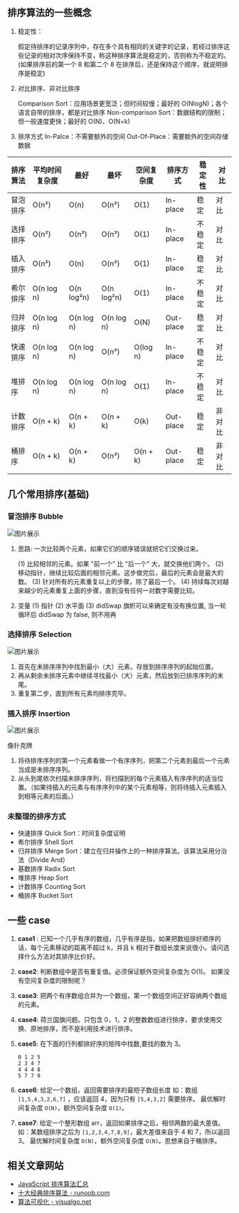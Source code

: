## 排序算法的一些概念

1. 稳定性：

   假定待排序的记录序列中，存在多个具有相同的关键字的记录，若经过排序这些记录的相对次序保持不变，称这种排序算法是稳定的，否则称为不稳定的。(如果排序前的第一个 8 和第二个 8 在排序后，还是保持这个顺序，就说明排序是稳定)

2. 对比排序、非对比排序

   Comparison Sort：应用场景更宽泛；但时间较慢；最好的 O(NlogN)；各个语言自带的排序，都是对比排序
   Non-comparison Sort：数据结构的限制；但一般速度更快；最好的 O(N)、O(N+k)

3. 排序方式
   In-Palce：不需要额外的空间
   Out-Of-Place：需要额外的空间存储数据

| 排序算法 | 平均时间复杂度 | 最好       | 最坏       | 空间复杂度 | 排序方式  | 稳定性 | 对比   |
| -------- | -------------- | ---------- | ---------- | ---------- | --------- | ------ | ------ |
| 冒泡排序 | O(n²)          | O(n)       | O(n²)      | O(1)       | In-place  | 稳定   | 对比   |
| 选择排序 | O(n²)          | O(n²)      | O(n²)      | O(1)       | In-place  | 不稳定 | 对比   |
| 插入排序 | O(n²)          | O(n)       | O(n²)      | O(1)       | In-place  | 稳定   | 对比   |
| 希尔排序 | O(n log n)     | O(n log²n) | O(n log²n) | O(1)       | In-place  | 不稳定 | 对比   |
| 归并排序 | O(n log n)     | O(n log n) | O(n log n) | O(N)       | Out-place | 稳定   | 对比   |
| 快速排序 | O(n log n)     | O(n log n) | O(n²)      | O(log n)   | In-place  | 不稳定 | 对比   |
| 堆排序   | O(n log n)     | O(n log n) | O(n log n) | O(1)       | In-place  | 不稳定 | 对比   |
| 计数排序 | O(n + k)       | O(n + k)   | O(n + k)   | O(k)       | Out-place | 稳定   | 非对比 |
| 桶排序   | O(n + k)       | O(n + k)   | O(n²)      | O(n + k)   | Out-place | 稳定   | 非对比 |

## 几个常用排序(基础)

### 冒泡排序 Bubble

![图片展示](https://www.runoob.com/wp-content/uploads/2019/03/bubbleSort.gif)

1. 思路: 一次比较两个元素，如果它们的顺序错误就把它们交换过来。

   (1) 比较相邻的元素。如果 "前一个" 比 "后一个" 大，就交换他们两个。
   (2) 移动指针，继续比较后面的相邻元素。这步做完后，最后的元素会是最大的数。
   (3) 针对所有的元素重复以上的步骤，除了最后一个。
   (4) 持续每次对越来越少的元素重复上面的步骤，直到没有任何一对数字需要比较。

2. 变量
   (1) 指针
   (2) 水平面
   (3) didSwap 旗帜可以来确定有没有换位置, 当一轮循环后 didSwap 为 false, 则不用再

### 选择排序 Selection

![图片展示](https://www.runoob.com/wp-content/uploads/2019/03/selectionSort.gif)

1. 首先在未排序序列中找到最小（大）元素，存放到排序序列的起始位置。
2. 再从剩余未排序元素中继续寻找最小（大）元素，然后放到已排序序列的末尾。
3. 重复第二步，直到所有元素均排序完毕。

### 插入排序 Insertion

![图片展示](https://www.runoob.com/wp-content/uploads/2019/03/insertionSort.gif)

像扑克牌

1. 将待排序序列的第一个元素看做一个有序序列，把第二个元素到最后一个元素当成是未排序序列。
2. 从头到尾依次扫描未排序序列，将扫描到的每个元素插入有序序列的适当位置。（如果待插入的元素与有序序列中的某个元素相等，则将待插入元素插入到相等元素的后面。）

### 未整理的排序方式

- 快速排序 Quick Sort：时间复杂度证明
- 希尔排序 Shell Sort
- 归并排序 Merge Sort：建立在归并操作上的一种排序算法。该算法采用分治法（Divide And）
- 基数排序 Radix Sort
- 堆排序 Heap Sort
- 计数排序 Counting Sort
- 桶排序 Bucket Sort

## 一些 case

1. **case1** :
   已知一个几乎有序的数组，几乎有序是指，如果把数组排好顺序的话，每个元素移动的距离不超过 k，并且 k 相对于数组长度来说很小。请问选择什么方法对其排序比价好。

2. **case2**:
   判断数组中是否有重复值。必须保证额外空间复杂度为 O(1)。
   如果没有空间复杂度的限制呢？

3. **case3**:
   把两个有序数组合并为一个数组，第一个数组空间正好容纳两个数组的元素。

4. **case4**:
   荷兰国旗问题。只包含 0，1，2 的整数数组进行排序，要求使用交换、原地排序，而不是利用技术进行排序。

5. **case5**:
   在下面的行列都排好序的矩阵中找数,要找的数为 3。

   ```
   0 1 2 5
   2 3 4 7
   4 4 4 8
   5 7 7 9
   ```

6. **case6**:
   给定一个数组，返回需要排序的最短子数组长度
   如：数组 `[1,5,4,3,2,6,7]` ，应该返回 4，因为只有 `[5,4,3,2]` 需要排序。
   最优解时间复杂度 `O(N)`，额外空间复杂度 `O(1)`。

7. **case7**:
   给定一个整形数组 arr，返回如果排序之后，相邻两数的最大差值。
   ​ 如：某数组排序之后为 `[1,2,3,4,7,8,9]`，最大差值来自于 4 和 7，所以返回 3。
   最优解时间复杂度 `O(N)`，额外空间复杂度 `O(N)`。思想来自于桶排序。

## 相关文章网站

- [JavaScript 排序算法汇总](https://www.qcyoung.com/2016/12/18/JavaScript%20%E6%8E%92%E5%BA%8F%E7%AE%97%E6%B3%95%E6%B1%87%E6%80%BB/)
- [十大经典排序算法 - runoob.com](https://www.runoob.com/w3cnote/ten-sorting-algorithm.html)
- [算法可视化 - visualgo.net](https://visualgo.net/zh/sorting)
